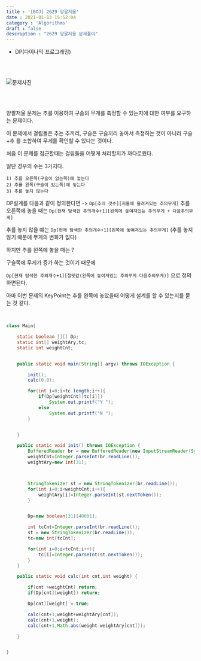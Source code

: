 ```yaml
---
title : '[BOJ] 2629 양팔저울'
date : 2021-01-13 15:52:04
category : 'Algorithms'
draft : false
description : "2629 양팔저울 문제풀이"
---
```

* DP(다이나믹 프로그래밍)
<br/>
<br/>

![문제사진](https://user-images.githubusercontent.com/57346393/104416902-e6884b00-55b7-11eb-9c28-7e0cf62596e4.png)

<br/>
<br/>

양팔저울 문제는  추를 이용하여 구슬의 무게를 측정할 수 있는지에 대한 여부를 요구하는 문제이다.

이 문제에서 걸림돌은 추는 추끼리, 구슬은 구슬끼리 놓아서 측정하는 것이 아니라 구슬+추 를 조합하여 무게를 확인할 수 있다는 것이다.

처음  이 문제를 접근할때는 걸림돌을 어떻게 처리할지가 까다로웠다.

일단 경우의 수는 3가지다.

```
1) 추를 오른쪽(구슬이 없는쪽)에 놓는다
2) 추를 왼쪽(구슬이 있는쪽)에 놓는다
3) 추를 놓지 않는다
```

DP설계를 다음과 같이 정의한다면 ->  `Dp[추의 갯수][저울에 올려져있는 추의무게]`
추를  오른쪽에 놓을 때는
`Dp[현재 탐색한 추의개수+1][왼쪽에 놓여져있는 추의무게 + 다음추의무게]`

추를 놓지 않을 떄는
`Dp[현재 탐색한 추의개수+1][왼쪽에 놓여져있는 추의무게]` 
(추를 놓지 않기 때문에 무게의 변화가 없다)

하지만 추를 왼쪽에 놓을 때는 ?

구슬쪽에 무게가 증가 하는 것이기 때문에

`Dp[현재 탐색한 추의개수+1][절댓값(왼쪽에 놓여져있는 추의무게-다음추의무게)]` 으로 정의 하면된다.

아마 이번 문제의 KeyPoint는 추를 왼쪽에 놓았을때 어떻게 설계를 할 수 있는지를 묻는 것 같다.



<br/>


```java
class Main{

    static boolean [][] Dp;
    static int[] weightAry,tc;
    static int weightCnt;


    public static void main(String[] argv) throws IOException {

        init();
        calc(0,0);

        for(int i=0;i<tc.length;i++){
            if(Dp[weightCnt][tc[i]])
                System.out.printf("Y ");
            else
                System.out.printf("N ");
        }


    }

    public static void init() throws IOException {
        BufferedReader br = new BufferedReader(new InputStreamReader(System.in));
        weightCnt=Integer.parseInt(br.readLine());
        weightAry=new int[31];



        StringTokenizer st = new StringTokenizer(br.readLine());
        for(int i=0;i<weightCnt;i++){
            weightAry[i]=Integer.parseInt(st.nextToken());
        }


        Dp=new boolean[31][40001];

        int tcCnt=Integer.parseInt(br.readLine());
        st = new StringTokenizer(br.readLine());
        tc=new int[tcCnt];

        for(int i=0;i<tcCnt;i++){
            tc[i]=Integer.parseInt(st.nextToken());
        }
    }

    public static void calc(int cnt,int weight) {

        if(cnt >weightCnt) return;
        if(Dp[cnt][weight]) return;

        Dp[cnt][weight] = true;

        calc(cnt+1,weight+weightAry[cnt]);
        calc(cnt+1,weight);
        calc(cnt+1,Math.abs(weight-weightAry[cnt]));

    }


}
```
